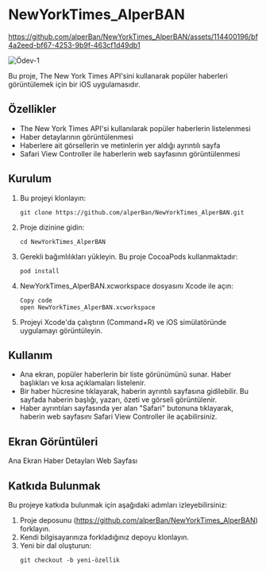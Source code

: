 
# NewYorkTimes_AlperBAN


https://github.com/alperBan/NewYorkTimes_AlperBAN/assets/114400196/bf4a2eed-bf67-4253-9b9f-463cf1d49db1


![Ödev-1](https://github.com/alperBan/NewYorkTimes_AlperBAN/assets/114400196/a8f0229c-adea-40ab-b57e-f2dbce025847)


 Bu proje, The New York Times API'sini kullanarak popüler haberleri görüntülemek için bir iOS uygulamasıdır.

## Özellikler

- The New York Times API'si kullanılarak popüler haberlerin listelenmesi
- Haber detaylarının görüntülenmesi
- Haberlere ait görsellerin ve metinlerin yer aldığı ayrıntılı sayfa
- Safari View Controller ile haberlerin web sayfasının görüntülenmesi

## Kurulum

1. Bu projeyi klonlayın:
   ```shell
   git clone https://github.com/alperBan/NewYorkTimes_AlperBAN.git
2. Proje dizinine gidin:
   ```shell
   cd NewYorkTimes_AlperBAN

3. Gerekli bağımlılıkları yükleyin. Bu proje CocoaPods kullanmaktadır:
    ```shell
    pod install
4. NewYorkTimes_AlperBAN.xcworkspace dosyasını Xcode ile açın:
    ```shell
    Copy code
    open NewYorkTimes_AlperBAN.xcworkspace

 5. Projeyi Xcode'da çalıştırın (Command+R) ve iOS simülatöründe uygulamayı görüntüleyin.


 ## Kullanım

- Ana ekran, popüler haberlerin bir liste görünümünü sunar. Haber başlıkları ve kısa açıklamaları listelenir.
- Bir haber hücresine tıklayarak, haberin ayrıntılı sayfasına gidilebilir. Bu sayfada haberin başlığı, yazarı, özeti ve görseli görüntülenir.
- Haber ayrıntıları sayfasında yer alan "Safari" butonuna tıklayarak, haberin web sayfasını Safari View Controller ile açabilirsiniz.


## Ekran Görüntüleri 

Ana Ekran
Haber Detayları
Web Sayfası

## Katkıda Bulunmak

Bu projeye katkıda bulunmak için aşağıdaki adımları izleyebilirsiniz:

1. Proje deposunu (https://github.com/alperBan/NewYorkTimes_AlperBAN) forklayın.
2. Kendi bilgisayarınıza forkladığınız depoyu klonlayın.
3. Yeni bir dal oluşturun:
   ```shell
   git checkout -b yeni-özellik





